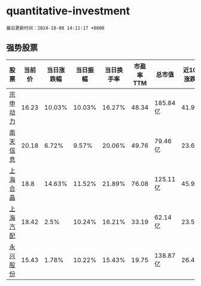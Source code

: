 # quantitative-investment

`最后更新时间：2024-10-08 14:11:17 +0800`

## 强势股票

|股票|当前价|当日涨跌幅|当日振幅|当日换手率|市盈率TTM|总市值|近10日涨跌幅|
|----|----|----|----|----|----|----|----|
|[宗申动力](https://xueqiu.com/S/SZ001696)|16.23|10.03%|10.03%|16.27%|48.34|185.84亿|41.99%|
|[南天信息](https://xueqiu.com/S/SZ000948)|20.18|6.72%|9.57%|20.06%|49.76|79.46亿|23.65%|
|[上海合晶](https://xueqiu.com/S/SH688584)|18.8|14.63%|11.52%|21.89%|76.08|125.11亿|45.96%|
|[上海汽配](https://xueqiu.com/S/SH603107)|18.42|2.5%|10.24%|16.21%|33.19|62.14亿|23.54%|
|[永兴股份](https://xueqiu.com/S/SH601033)|15.43|1.78%|10.22%|15.43%|19.75|138.87亿|26.48%|
